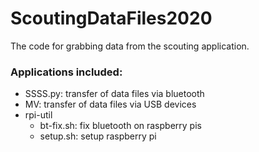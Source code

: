 # ScoutingDataFiles2020
The code for grabbing data from the scouting application.

### Applications included:
* SSSS.py: transfer of data files via bluetooth
* MV: transfer of data files via USB devices
* rpi-util
    - bt-fix.sh: fix bluetooth on raspberry pis
    - setup.sh: setup raspberry pi
